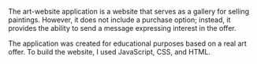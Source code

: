 The art-website application is a website that serves as a gallery for selling paintings. 
However, it does not include a purchase option; instead, it provides the ability 
to send a message expressing interest in the offer.

The application was created for educational purposes based on a real art offer. 
To build the website, I used JavaScript, CSS, and HTML.
